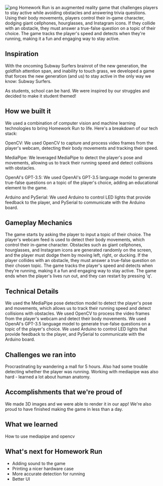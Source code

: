 ![png](https://github.com/user-attachments/assets/3ba2aad5-a99d-4fb4-b832-f5a43f10b94a)
Homework Run is an augmented reality game that challenges players to stay active while avoiding obstacles and answering trivia questions. Using their body movements, players control their in-game character, dodging giant cellphones, hourglasses, and Instagram icons. If they collide with an obstacle, they must answer a true-false question on a topic of their choice. The game tracks the player's speed and detects when they're running, making it a fun and engaging way to stay active.

## Inspiration
With the oncoming Subway Surfers brainrot of the new generation, the goldfish attention span, and inability to touch grass, we developed a game that forces the new generation (and us) to stay active in the only way we know: Subway Surfers. 

As students, school can be hard. We were inspired by our struggles and decided to make it student themed!

## How we built it
We used a combination of computer vision and machine learning technologies to bring Homework Run to life. Here's a breakdown of our tech stack:

OpenCV: 
We used OpenCV to capture and process video frames from the player's webcam, detecting their body movements and tracking their speed.

MediaPipe: 
We leveraged MediaPipe to detect the player's pose and movements, allowing us to track their running speed and detect collisions with obstacles.

OpenAI's GPT-3.5:
We used OpenAI's GPT-3.5 language model to generate true-false questions on a topic of the player's choice, adding an educational element to the game.

Arduino and PySerial:
We used Arduino to control LED lights that provide feedback to the player, and PySerial to communicate with the Arduino board.

## Gameplay Mechanics

The game starts by asking the player to input a topic of their choice.
The player's webcam feed is used to detect their body movements, which control their in-game character.
Obstacles such as giant cellphones, hourglasses, and Instagram icons are generated randomly on the screen, and the player must dodge them by moving left, right, or ducking.
If the player collides with an obstacle, they must answer a true-false question on their chosen topic.
The game tracks the player's speed and detects when they're running, making it a fun and engaging way to stay active.
The game ends when the player's lives run out, and they can restart by pressing 'q'.


## Technical Details

We used the MediaPipe pose detection model to detect the player's pose and movements, which allows us to track their running speed and detect collisions with obstacles.
We used OpenCV to process the video frames from the player's webcam and detect their body movements.
We used OpenAI's GPT-3.5 language model to generate true-false questions on a topic of the player's choice.
We used Arduino to control LED lights that provide feedback to the player, and PySerial to communicate with the Arduino board.

## Challenges we ran into
Procrastinating by wandering a mall for 5 hours. Also had some trouble detecting whether the player was running. Working with mediapipe was also hard - learned a lot about human anatomy.

## Accomplishments that we're proud of
We made 3D images and we were able to render it in our app! We're also proud to have finished making the game in less than a day.

## What we learned
How to use mediapipe and opencv

## What's next for Homework Run
- Adding sound to the game
- Printing a nicer hardware case
- More accurate detection for running
- Better UI

